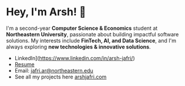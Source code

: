 # Hey, I'm Arsh! 👋

I'm a second-year **Computer Science & Economics** student at **Northeastern University**, passionate about building impactful software solutions. My interests include **FinTech, AI, and Data Science**, and I'm always exploring **new technologies & innovative solutions**.

- LinkedIn](https://www.linkedin.com/in/arsh-jafri/)
- [Resume](https://arshjafri.com/resume.pdf)
- Email: [jafri.ar@northeastern.edu](mailto:jafri.ar@northeastern.edu)
- See all my projects here [arshjafri.com](https://arshjafri.com)
